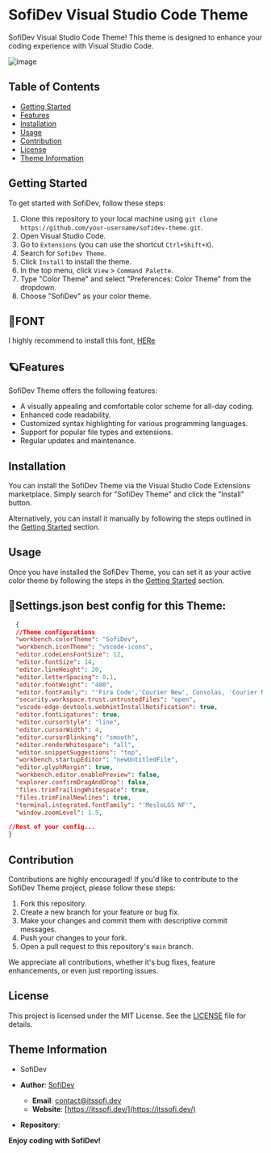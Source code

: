 # SofiDev Visual Studio Code Theme

SofiDev Visual Studio Code Theme! This theme is designed to enhance your coding experience with Visual Studio Code.

![image](https://github.com/SofiDevO/sofidev-theme/assets/102200061/1ddf6632-159d-4af8-aed2-93cd2a95bcd3)

## Table of Contents

- [Getting Started](#getting-started)
- [Features](#features)
- [Installation](#installation)
- [Usage](#usage)
- [Contribution](#contribution)
- [License](#license)
- [Theme Information](#theme-information)

## Getting Started

To get started with SofiDev, follow these steps:

1. Clone this repository to your local machine using `git clone https://github.com/your-username/sofidev-theme.git`.
2. Open Visual Studio Code.
3. Go to `Extensions` (you can use the shortcut `Ctrl+Shift+X`).
4. Search for `SofiDev Theme`.
5. Click `Install` to install the theme.
6. In the top menu, click `View` > `Command Palette`.
7. Type "Color Theme" and select "Preferences: Color Theme" from the dropdown.
8. Choose "SofiDev" as your color theme.

## 🚀FONT

I highly recommend to install this font, [HERe](https://fonts.google.com/specimen/Fira+Code)


## 🪐Features

SofiDev Theme offers the following features:

- A visually appealing and comfortable color scheme for all-day coding.
- Enhanced code readability.
- Customized syntax highlighting for various programming languages.
- Support for popular file types and extensions.
- Regular updates and maintenance.

## Installation

You can install the SofiDev Theme via the Visual Studio Code Extensions marketplace. Simply search for "SofiDev Theme" and click the "Install" button.

Alternatively, you can install it manually by following the steps outlined in the [Getting Started](#getting-started) section.

## Usage

Once you have installed the SofiDev Theme, you can set it as your active color theme by following the steps in the [Getting Started](#getting-started) section.

## 💜Settings.json best config for this Theme:

```json
  {
  //Theme configurations
  "workbench.colorTheme": "SofiDev",
  "workbench.iconTheme": "vscode-icons",
  "editor.codeLensFontSize": 12,
  "editor.fontSize": 14,
  "editor.lineHeight": 20,
  "editor.letterSpacing": 0.1,
  "editor.fontWeight": "400",
  "editor.fontFamily": "'Fira Code','Courier New', Consolas, 'Courier New', monospace,  'MesloLGS NF'",
  "security.workspace.trust.untrustedFiles": "open",
  "vscode-edge-devtools.webhintInstallNotification": true,
  "editor.fontLigatures": true,
  "editor.cursorStyle": "line",
  "editor.cursorWidth": 4,
  "editor.cursorBlinking": "smooth",
  "editor.renderWhitespace": "all",
  "editor.snippetSuggestions": "top",
  "workbench.startupEditor": "newUntitledFile",
  "editor.glyphMargin": true,
  "workbench.editor.enablePreview": false,
  "explorer.confirmDragAndDrop": false,
  "files.trimTrailingWhitespace": true,
  "files.trimFinalNewlines": true,
  "terminal.integrated.fontFamily": "'MesloLGS NF'",
  "window.zoomLevel": 1.5,

//Rest of your config...
}
```


## Contribution

Contributions are highly encouraged! If you'd like to contribute to the SofiDev Theme project, please follow these steps:

1. Fork this repository.
2. Create a new branch for your feature or bug fix.
3. Make your changes and commit them with descriptive commit messages.
4. Push your changes to your fork.
5. Open a pull request to this repository's `main` branch.

We appreciate all contributions, whether it's bug fixes, feature enhancements, or even just reporting issues.

## License

This project is licensed under the MIT License. See the [LICENSE](LICENSE) file for details.

## Theme Information

-  SofiDev

- **Author**: [SofiDev](https://itssofi.dev/)
  - **Email**: contact@itssofi.dev
  - **Website**: [https://itssofi.dev/](https://itssofi.dev/)
- **Repository**:

**Enjoy coding with SofiDev!**
